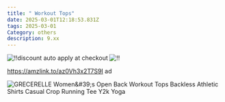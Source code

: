 ```yaml
---
title: " Workout Tops"
date: 2025-03-01T12:18:53.831Z
tags: 2025-03-01
Category: others
description: 9.xx
---
```

<!--StartFragment-->

![‼️](https://static.xx.fbcdn.net/images/emoji.php/v9/t77/1/16/203c.png)discount auto apply at checkout ![‼️](https://static.xx.fbcdn.net/images/emoji.php/v9/t77/1/16/203c.png)

<!--EndFragment-->

https://amzlink.to/az0Vh3x2T7S9I  ad<!--StartFragment-->

![GRECERELLE Women\&#39;s Open Back Workout Tops Backless Athletic Shirts Casual Crop Running Tee Y2k Yoga](https://m.media-amazon.com/images/I/61waeKdjtaL._AC_SX569_.jpg)

<!--EndFragment-->